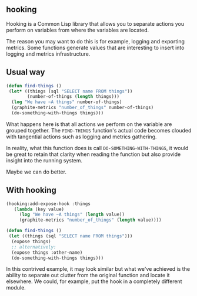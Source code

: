 hooking
--------

Hooking is a Common Lisp library that allows you to separate actions
you perform on variables from where the variables are located.

The reason you may want to do this is for example, logging and
exporting metrics. Some functions generate values that are interesting
to insert into logging and metrics infrastructure.

Usual way
---------

```lisp
(defun find-things ()
 (let* ((things (sql "SELECT name FROM things"))
        (number-of-things (length things)))
  (log "We have ~A things" number-of-things)
  (graphite-metrics "number_of_things" number-of-things)
  (do-something-with-things things)))
```

What happens here is that all actions we perform on the variable are
grouped together. The `FIND-THINGS` function's actual code becomes
clouded with tangential actions such as logging and metrics gathering.

In reality, what this function does is call
`DO-SOMETHING-WITH-THINGS`, it would be great to retain that clarity
when reading the function but also provide insight into the running
system.

Maybe we can do better.

With hooking
-------------

```lisp
(hooking:add-expose-hook :things
   (lambda (key value)
     (log "We have ~A things" (length value))
     (graphite-metrics "number_of_things" (length value))))

(defun find-things ()
 (let ((things (sql "SELECT name FROM things")))
  (expose things)
  ;; alternatively:
  (expose things :other-name)
  (do-something-with-things things)))
```

In this contrived example, it may look similar but what we've achieved
is the ability to separate out clutter from the original function and
locate it elsewhere. We could, for example, put the hook in a
completely different module.
